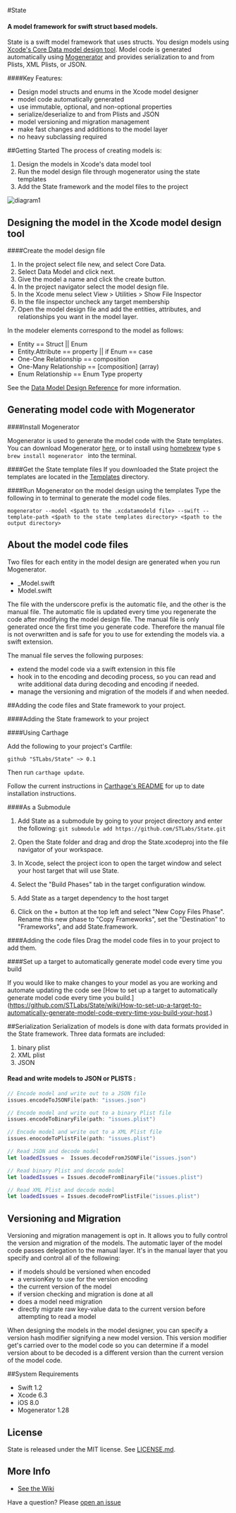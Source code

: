 #State

#### A model framework for swift struct based models.
State is a swift model framework that uses structs. You design models using [Xcode's Core Data model design tool](https://developer.apple.com/library/ios/recipes/xcode_help-core_data_modeling_tool/Articles/about_cd_modeling_tool.html#//apple_ref/doc/uid/TP40010379-CH3-SW1). Model code is  generated automatically using [Mogenerator](https://github.com/rentzsch/mogenerator) and provides serialization to and from Plists, XML Plists, or JSON.

                                                                                                                                                                                                                                                      
####Key Features: 


- Design model structs and enums in the Xcode model designer
- model code automatically generated
- use immutable, optional, and non-optional properties 
- serialize/deserialize to and from Plists and JSON 
- model versioning and migration management
- make fast changes and additions to the model layer
- no heavy subclassing required

##Getting Started
The process of creating models is:

1.  Design the models in Xcode's data model tool
2.  Run the model design file through mogenerator using the state templates
3.  Add the State framework and the model files to the project

![diagram1](https://cloud.githubusercontent.com/assets/84623/7788560/f75d1d42-020d-11e5-9243-1be48e959cee.png)
  
## Designing the model in the Xcode model design tool

####Create the model design file
1. In the project select file new, and select Core Data.
2. Select Data Model and click next.
3. Give the model a name and click the create button.
4. In the project navigator select the model design file.
5. In the Xcode menu select View > Utilities > Show File Inspector
6. In the file inspector uncheck any target membership
7. Open the model design file and add the entities, attributes, and relationships you want in the model layer.

In the modeler elements correspond to the model as follows:
* Entity == Struct || Enum
* Entity.Attribute == property || if Enum == case
* One-One Relationship == composition
* One-Many Relationship == \[composition\] (array)
* Enum Relationship == Enum Type property

See the [Data Model Design Reference](https://github.com/STLabs/State/wiki/Data-Model-Design-Reference) for more information.

## Generating model code with Mogenerator

####Install Mogenerator

Mogenerator is used to generate the model code with the State templates. You can download Mogenerator [here](http://rentzsch.github.io/mogenerator/), or to install using [homebrew](http://mxcl.github.com/homebrew)  type `$ brew install mogenerator ` into the terminal.

####Get the State template files
If you downloaded the State project the templates are located in the [Templates](https://github.com/STLabs/State/tree/master/Templates) directory.

####Run Mogenerator on the model design using the templates
Type the following in to terminal to generate the model code files.

```
mogenerator --model <$path to the .xcdatamodeld file> --swift --template-path <$path to the state templates directory> <$path to the output directory>
```

## About the model code files

Two files for each entity in the model design are generated when you run Mogenerator.
- _Model.swift
- Model.swift  

The file with the underscore prefix is the automatic file, and the other is the manual file. The automatic file is updated every time you regenerate the code after modifying the model design file. The manual file is only generated once the first time you generate code. Therefore the manual file is not overwritten and is safe for you to use for extending the models via. a swift extension.

The manual file serves the following purposes:

- extend the model code via a swift extension in this file
- hook in to the encoding and decoding process, so you can read and write additional data during decoding and encoding if needed.
- manage the versioning and migration of the models if and when needed.

##Adding the code files and State framework to your project.

####Adding the State  framework to your project

####Using Carthage

[Carthage]: https://github.com/Carthage/Carthage

Add the following to your project's Cartfile:

```
github "STLabs/State" ~> 0.1
```

Then run `carthage update`.

Follow the current instructions in [Carthage's README][carthage-installation]
for up to date installation instructions.

####As a Submodule
1. Add State as a submodule by going to your project directory and enter the following:
	`git submodule add https://github.com/STLabs/State.git`
2. Open the State folder and drag and drop the State.xcodeproj into the file navigator of your workspace.

3. In Xcode, select the project icon to open the target window and select your host target that will use State.

4. Select the "Build Phases" tab in the target configuration window.

5. Add State as a target dependency to the host target

6. Click on the + button at the top left and select "New Copy Files Phase". Rename this new phase to "Copy Frameworks", set the "Destination" to "Frameworks", and add State.framework.

[carthage-installation]: https://github.com/Carthage/Carthage#adding-frameworks-to-an-application

####Adding the code files
Drag the model code files in to your project to add them.


####Set up a target to automatically generate model code every time you build

If you would like to make changes to your model as you are working and automate updating the code
see [How to set up a target to automatically generate model code every time you build.] (https://github.com/STLabs/State/wiki/How-to-set-up-a-target-to-automatically-generate-model-code-every-time-you-build-your-host.)


##Serialization
Serialization of models is done with data formats provided in the State framework. Three data formats are included:

1. binary plist 
2. XML plist 
3. JSON 

#### Read and write models to JSON or PLISTS :


```swift
// Encode model and write out to a JSON file
issues.encodeToJSONFile(path: "issues.json")

// Encode model and write out to a binary Plist file
issues.encodeToBinaryFile(path: "issues.plist")

// Encode model and write out to a XML Plist file
issues.enocodeToPlistFile(path: "issues.plist")
```

```swift
// Read JSON and decode model
let loadedIssues =  Issues.decodeFromJSONFile("issues.json")

// Read binary Plist and decode model
let loadedIssues = Issues.decodeFromBinaryFile("issues.plist")

// Read XML Plist and decode model
let loadedIssues = Issues.decodeFromPlistFile("issues.plist")
```


## Versioning and Migration  
Versioning and migration management is opt in. It allows you to fully control the version and migration of the models. The automatic layer of the model code passes delegation to the manual layer.  It's in the manual layer that you  specify and control all of the following:
- if models should be versioned when encoded
- a versionKey to use for the version encoding
- the current version of the model
- if version checking and migration is done at all
- does a model need migration
- directly migrate raw key-value data to the current version before attempting to read a model

When designing the models in the model designer, you can specify a version hash modifier signifying a new model version. This version modifier get's carried over to the model code so you can determine if a model version about to be decoded is a different version than the current version of the model code.

##System Requirements
- Swift 1.2
- Xcode 6.3
- iOS 8.0
- Mogenerator 1.28

## License

State is released under the MIT license. See
[LICENSE.md](https://github.com/STLabs/State/blob/master/LICENSE).

## More Info


- [See the Wiki](https://github.com/STLabs/State/wiki)



Have a question? Please [open an issue](https://github.com/STLabs/State/issues/new)



